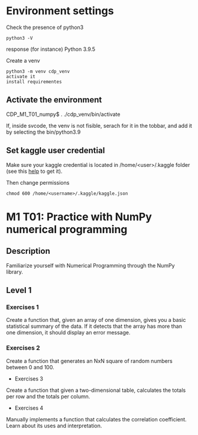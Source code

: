 

# Environment settings

Check the presence of python3

    python3 -V

response (for instance) Python 3.9.5

Create a venv 

    python3 -m venv cdp_venv
    activate it
    install requirementes


## Activate the environment

   CDP_M1_T01_numpy$ . ./cdp_venv/bin/activate 

If, inside svcode, the venv is not fisible, serach for it in the tobbar, and add it by selecting the bin/python3.9

## Set kaggle user credential

Make sure your kaggle credential is located in /home/\<user\>/.kaggle folder (see this [help](https://medium.com/@c.venkataramanan1/setting-up-kaggle-api-in-linux-b05332cde53a) to get it).

Then change permissions

    chmod 600 /home/<username>/.kaggle/kaggle.json


# M1 T01: Practice with NumPy numerical programming

## Description
Familiarize yourself with Numerical Programming through the NumPy library.

## Level 1

### Exercises 1

Create a function that, given an array of one dimension, gives you a basic statistical summary of the data. If it detects that the array has more than one dimension, it should display an error message.

### Exercises 2

Create a function that generates an NxN square of random numbers between 0 and 100.

- Exercises 3

Create a function that given a two-dimensional table, calculates the totals per row and the totals per column.

- Exercises 4

Manually implements a function that calculates the correlation coefficient. Learn about its uses and interpretation.
